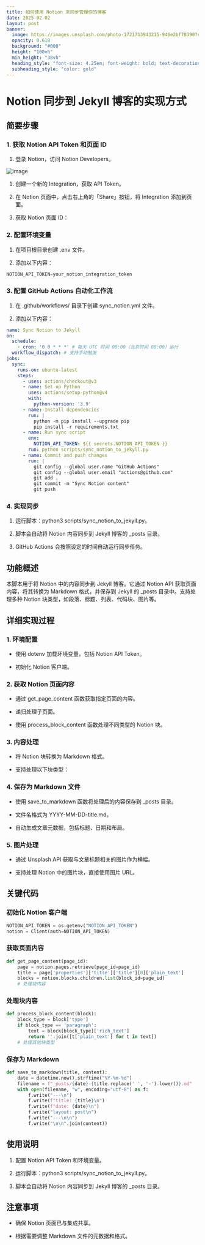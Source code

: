 ```yaml
---
title: 如何使用 Notion 来同步管理你的博客
date: 2025-02-02
layout: post
banner:
  image: https://images.unsplash.com/photo-1721713943215-946e2bf70390?crop=entropy&cs=tinysrgb&fit=max&fm=jpg&ixid=M3w2OTIwMzJ8MHwxfHJhbmRvbXx8fHx8fHx8fDE3Mzg0ODQ0OTl8&ixlib=rb-4.0.3&q=80&w=1080
  opacity: 0.618
  background: "#000"
  height: "100vh"
  min_height: "38vh"
  heading_style: "font-size: 4.25em; font-weight: bold; text-decoration: underline"
  subheading_style: "color: gold"
---
```


# Notion 同步到 Jekyll 博客的实现方式

## 简要步骤

### 1. 获取 Notion API Token 和页面 ID

1. 登录 Notion，访问 Notion Developers。

![image](https://prod-files-secure.s3.us-west-2.amazonaws.com/a7a0cc5a-89b9-4cda-8686-1fba0ca52f40/d19c1afe-dea5-4312-9333-786b0ba83054/image.png?X-Amz-Algorithm=AWS4-HMAC-SHA256&X-Amz-Content-Sha256=UNSIGNED-PAYLOAD&X-Amz-Credential=ASIAZI2LB466ZQWTM2PR%2F20250202%2Fus-west-2%2Fs3%2Faws4_request&X-Amz-Date=20250202T082139Z&X-Amz-Expires=3600&X-Amz-Security-Token=IQoJb3JpZ2luX2VjEN%2F%2F%2F%2F%2F%2F%2F%2F%2F%2F%2FwEaCXVzLXdlc3QtMiJHMEUCIQCYAqzNiMRk2ulqre0QYkoDLdx2%2BtgZO%2FFDGPABHhss8AIgZ8D9x2KycFjTXtdkOZ8X5UPZzf19akRDOpupI9ukY%2BgqiAQI5%2F%2F%2F%2F%2F%2F%2F%2F%2F%2F%2FARAAGgw2Mzc0MjMxODM4MDUiDDPQ2R2iggBDawYn7yrcA%2BExITTEE8jQH7Y5CSbsQE4D%2BDDhWAI7MjSOs4u2r%2FKjX72BOGDejyqpkP3Zr63sUb2dHB4hAe69XG70RekfJ6U8qGcm0jwUIK5%2B8LnYXxuMfCiTTP4JlF8e8ODjt6ZiBZWUJR7fEFzQW5yT8lyYJxtY3cwQkpqSkwH3myLLAmHSuhNhsZApD%2FmnY4TtEbCseptU0gREVBSHHFIF7PwhBk63Zmo23FYwVPg6nSDGso9sSCJu9MT6WAAUeSDiOVULOfpgRCr9C6Q%2F5Xr0YZgGZYYQWVpZUeHGO1A1NM8l9lKNd8jPKFAmzqH9z396HtQGodu9ULF2p0IuuSwBYgjhB9CPCidPKsLr23BN%2BDFllzWLNlAhBaXJ5%2FPF%2BKGRHv1j%2FQyhaeojyfZtNJC7vmw12T0J%2FowV3W5Gu2p4TxDskWTHxIdAMi6O8r%2FxJJiaXLSgNUShHWEpGwSgPKZ%2BUkI7ST%2F6MFRuGVATjg1mnivkEKSwqS8XXaCSjq%2F5FtcfMhRlXEDwUAP1E4IMo5gCwYZMcotT8amHY1yVewGwfNNsBYSxW8ydIkOtneEEGuAyVF9RCCRDpiJUCAOyJdQE4myOMKiwaVAn8jW5PpbXplQnsGkhPQ7cc0%2BO%2F%2FtF8asPMOGd%2FLwGOqUB84dShqytAa9yVO7JwB%2BRghHN1nNRcJ7tptTKu77VDZrG7fDOL8Zy7%2FsNjFh1n71NgXEIkd1UN5wYDAkYkQIU0gPzQSA%2BPvrDzIqpPSLZqsMdZLXh8GzEN52Lwk8AOvLlxkWImY955PyZeqv2J84MjpwVIhmXs7j%2F7PfLMglIj532Ovd23mq1maWIsB19csAUasqTrQTUGWqmdD7mvSROiKaK6IqR&X-Amz-Signature=52eb1af0d192d15ae896ad2214d55d2974ebb6c714aefa7e28e9946c94e2adb5&X-Amz-SignedHeaders=host&x-id=GetObject)

1. 创建一个新的 Integration，获取 API Token。

1. 在 Notion 页面中，点击右上角的「Share」按钮，将 Integration 添加到页面。

1. 获取 Notion 页面 ID：


### 2. 配置环境变量

1. 在项目根目录创建 .env 文件。

1. 添加以下内容：

```javascript
NOTION_API_TOKEN=your_notion_integration_token
```

### 3. 配置 GitHub Actions 自动化工作流

1. 在 .github/workflows/ 目录下创建 sync_notion.yml 文件。

1. 添加以下内容：

```yaml
name: Sync Notion to Jekyll
on:
  schedule:
    - cron: '0 0 * * *' # 每天 UTC 时间 00:00（北京时间 08:00）运行
  workflow_dispatch: # 支持手动触发
jobs:
  sync:
    runs-on: ubuntu-latest
    steps:
      - uses: actions/checkout@v3
      - name: Set up Python
        uses: actions/setup-python@v4
        with:
          python-version: '3.9'
      - name: Install dependencies
        run: |
          python -m pip install --upgrade pip
          pip install -r requirements.txt
      - name: Run sync script
        env:
          NOTION_API_TOKEN: ${{ secrets.NOTION_API_TOKEN }}
        run: python scripts/sync_notion_to_jekyll.py
      - name: Commit and push changes
        run: |
          git config --global user.name "GitHub Actions"
          git config --global user.email "actions@github.com"
          git add .
          git commit -m "Sync Notion content"
          git push
```

### 4. 实现同步

1. 运行脚本：python3 scripts/sync_notion_to_jekyll.py。

1. 脚本会自动将 Notion 内容同步到 Jekyll 博客的 _posts 目录。

1. GitHub Actions 会按照设定的时间自动运行同步任务。

## 功能概述

本脚本用于将 Notion 中的内容同步到 Jekyll 博客。它通过 Notion API 获取页面内容，将其转换为 Markdown 格式，并保存到 Jekyll 的 _posts 目录中。支持处理多种 Notion 块类型，如段落、标题、列表、代码块、图片等。

## 详细实现过程

### 1. 环境配置

- 使用 dotenv 加载环境变量，包括 Notion API Token。

- 初始化 Notion 客户端。

### 2. 获取 Notion 页面内容

- 通过 get_page_content 函数获取指定页面的内容。

- 递归处理子页面。

- 使用 process_block_content 函数处理不同类型的 Notion 块。

### 3. 内容处理

- 将 Notion 块转换为 Markdown 格式。

- 支持处理以下块类型：


### 4. 保存为 Markdown 文件

- 使用 save_to_markdown 函数将处理后的内容保存到 _posts 目录。

- 文件名格式为 YYYY-MM-DD-title.md。

- 自动生成文章元数据，包括标题、日期和布局。

### 5. 图片处理

- 通过 Unsplash API 获取与文章标题相关的图片作为横幅。

- 支持处理 Notion 中的图片块，直接使用图片 URL。

## 关键代码

### 初始化 Notion 客户端

```python
NOTION_API_TOKEN = os.getenv("NOTION_API_TOKEN")
notion = Client(auth=NOTION_API_TOKEN)
```

### 获取页面内容

```python
def get_page_content(page_id):
    page = notion.pages.retrieve(page_id=page_id)
    title = page['properties']['title']['title'][0]['plain_text']
    blocks = notion.blocks.children.list(block_id=page_id)
    # 处理块内容
```

### 处理块内容

```python
def process_block_content(block):
    block_type = block['type']
    if block_type == 'paragraph':
        text = block[block_type]['rich_text']
        return ''.join([t['plain_text'] for t in text])
    # 处理其他块类型
```

### 保存为 Markdown

```python
def save_to_markdown(title, content):
    date = datetime.now().strftime("%Y-%m-%d")
    filename = f"_posts/{date}-{title.replace(' ', '-').lower()}.md"
    with open(filename, "w", encoding="utf-8") as f:
        f.write("---\n")
        f.write(f"title: {title}\n")
        f.write(f"date: {date}\n")
        f.write("layout: post\n")
        f.write("---\n\n")
        f.write("\n\n".join(content))
```

## 使用说明

1. 配置 Notion API Token 和环境变量。

1. 运行脚本：python3 scripts/sync_notion_to_jekyll.py。

1. 脚本会自动将 Notion 内容同步到 Jekyll 博客的 _posts 目录。

## 注意事项

- 确保 Notion 页面已与集成共享。

- 根据需要调整 Markdown 文件的元数据和格式。